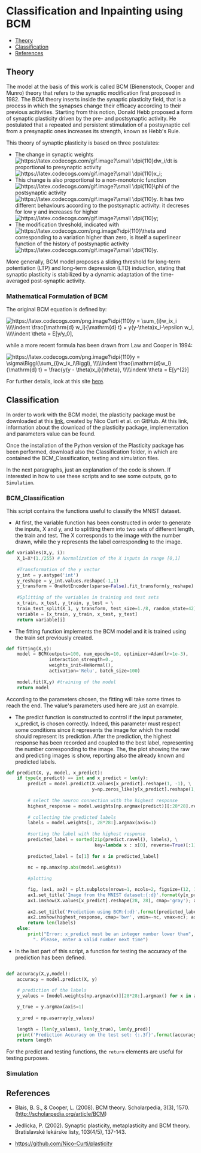 # Classification and Inpainting using BCM

* [Theory](#theory)
* [Classification](#classification)
* [References](#references)


## Theory

The model at the basis of this work is called BCM (Bienenstock, Cooper and Munro) theory that refers to the synaptic modification first proposed in 1982.
The BCM theory inserts inside the synaptic plasticity field, that is a process in which the synapses change their efficacy according to their previous acitivities.
Starting from this notion, Donald Hebb proposed a form of synaptic plasticity driven by the pre- and postsynaptic activity.
He postulated that a repeated and persistent stimulation of a postsynaptic cell from a presynaptic ones increases its strength, known as Hebb's Rule.

This theory of synaptic plasticity is based on three postulates:

* The change in synaptic weights  <img src="https://latex.codecogs.com/gif.image?\small&space;\dpi{110}dw_i/dt" title="https://latex.codecogs.com/gif.image?\small \dpi{110}dw_i/dt" />  is proportional to presynaptic activity <img src="https://latex.codecogs.com/gif.image?\small&space;\dpi{110}x_i" title="https://latex.codecogs.com/gif.image?\small \dpi{110}x_i" />;
* This change is also proportional to a non-monotonic function <img src="https://latex.codecogs.com/gif.image?\small&space;\dpi{110}\phi" title="https://latex.codecogs.com/gif.image?\small \dpi{110}\phi" /> of the postsynaptic activity <img src="https://latex.codecogs.com/gif.image?\small&space;\dpi{110}y" title="https://latex.codecogs.com/gif.image?\small \dpi{110}y" />. It has two different behaviours according to the postsynaptic activity: it decreses for low y and increases for higher <img src="https://latex.codecogs.com/gif.image?\small&space;\dpi{110}y" title="https://latex.codecogs.com/gif.image?\small \dpi{110}y" />;
* The modification threshold, indicated with <img src="https://latex.codecogs.com/png.image?\dpi{110}\theta" title="https://latex.codecogs.com/png.image?\dpi{110}\theta" /> and corresponding to a variation higher than zero, is itself a superlinear function of the history of postsynaptic activity <img src="https://latex.codecogs.com/gif.image?\small&space;\dpi{110}y" title="https://latex.codecogs.com/gif.image?\small \dpi{110}y" />.

More generally, BCM model proposes a sliding threshold for long-term potentiation (LTP) and long-term depression (LTD) induction, stating that synaptic plasticity is stabilized by a dynamic adaptation of the time-averaged post-synaptic activity.

### Mathematical Formulation of BCM

The original BCM equation is defined by:

<img src="https://latex.codecogs.com/png.image?\dpi{110}y&space;=&space;\sum_{i}w_ix_i&space;\\\\\indent&space;\frac{\mathrm{d}&space;w_i}{\mathrm{d}&space;t}&space;=&space;y(y-\theta)x_i-\epsilon&space;w_i,&space;\\\\\indent&space;\theta&space;=&space;E[y/y_0]&space;" title="https://latex.codecogs.com/png.image?\dpi{110}y = \sum_{i}w_ix_i \\\\\indent \frac{\mathrm{d} w_i}{\mathrm{d} t} = y(y-\theta)x_i-\epsilon w_i, \\\\\indent \theta = E[y/y_0], " />

while a more recent formula has been drawn from Law and Cooper in 1994:

<img src="https://latex.codecogs.com/png.image?\dpi{110}y&space;=&space;\sigma\Biggl(\sum_{i}w_ix_i\Biggl),&space;\\\\\indent&space;\frac{\mathrm{d}w_i}{\mathrm{d}&space;t}&space;=&space;\frac{y(y&space;-&space;\theta)x_i}{\theta},&space;\\\\\indent&space;\theta&space;=&space;E[y^{2}]&space;" title="https://latex.codecogs.com/png.image?\dpi{110}y = \sigma\Biggl(\sum_{i}w_ix_i\Biggl), \\\\\indent \frac{\mathrm{d}w_i}{\mathrm{d} t} = \frac{y(y - \theta)x_i}{\theta}, \\\\\indent \theta = E[y^{2}] " />

For further details, look at this site [here](http://scholarpedia.org/article/BCM).

## Classification

In order to work with the BCM model, the plasticity package must be downloaded at this [link](https://github.com/Nico-Curti/plasticity), created by Nico Curti et al. on GitHub. At this link, information about the download of the plasticity package, implementation and parameters value can be found.

Once the installation of the Python version of the Plasticity package has been performed, download also the Classification folder, in which are contained the BCM_Classification, testing and simulation files.

In the next paragraphs, just an explanation of the code is shown. If interested in how to use these scripts and to see some outputs, go to `Simulation`. 

### BCM_Classification

This script contains the functions useful to classify the MNIST dataset.
* At first, the variable function has been constructed in order to generate the inputs, X and y, and to splitting them into two sets of different length, the train and test. The X corresponds to the image with the number drawn, while the y represents the label corresponding to the image.

```python
def variables(X,y, i):
    X_1=X*(1./255) # Normalization of the X inputs in range [0,1]
    
    #Transformation of the y vector
    y_int = y.astype('int')
    y_reshape = y_int.values.reshape(-1,1)
    y_transform = OneHotEncoder(sparse=False).fit_transform(y_reshape)
    
    #Splitting of the variables in training and test sets
    x_train, x_test, y_train, y_test = \
    train_test_split(X_1, y_transform, test_size=1./8, random_state=42)
    variable = [x_train, y_train, x_test, y_test]
    return variable[i]
```

* The fitting function implements the BCM model and it is trained using the train set previously created.

```python
def fitting(X,y):
    model = BCM(outputs=100, num_epochs=10, optimizer=Adam(lr=1e-3), 
                interaction_strength=0.,
                weights_init=HeNormal(),
                activation='Relu', batch_size=100)
    
    model.fit(X,y) #training of the model
    return model
```

According to the parameters chosen, the fitting will take some times to reach the end. The value's parameters used here are just an example.

* The predict function is constructed to control if the input parameter, x_predict, is chosen correctly. Indeed, this parameter must respect some conditions since it represents the image for which the model should represent its prediction. After the prediction, the highest response has been recorded and coupled to the best label, representing the number corresponding to the image. The, the plot showing the raw and predicting images is show, reporting also the already known and predicted labels.

```python
def predict(X, y, model, x_predict):
    if type(x_predict) == int and x_predict < len(y):
        predict = model.predict(X.values[x_predict].reshape(1, -1), \
                                y=np.zeros_like(y[x_predict].reshape(1, -1)))
    
        # select the neuron connection with the highest response
        highest_response = model.weights[np.argmax(predict)][:28*28].reshape(28, 28)
        
        # collecting the predicted labels
        labels = model.weights[:, 28*28:].argmax(axis=1)
        
        #sorting the label with the highest response
        predicted_label = sorted(zip(predict.ravel(), labels), \
                                 key=lambda x : x[0], reverse=True)[:1]
            
        predicted_label = [x[1] for x in predicted_label]
        
        nc = np.amax(np.abs(model.weights))
        
        #plotting

        fig, (ax1, ax2) = plt.subplots(nrows=1, ncols=2, figsize=(12, 12))
        ax1.set_title('Image from the MNIST dataset:{:d}'.format(y[x_predict].argmax()))
        ax1.imshow(X.values[x_predict].reshape(28, 28), cmap='gray'); ax1.axis('off')
    
        ax2.set_title('Prediction using BCM:{:d}'.format(predicted_label[0]))
        ax2.imshow(highest_response, cmap='bwr', vmin=-nc, vmax=nc); ax2.axis('off')
        return len(labels)
    else:
        print("Error: x_predict must be an integer number lower than", len(y)-1,\
          ". Please, enter a valid number next time")
```

* In the last part of this script, a function for testing the accuracy of the prediction has been defined.

```python

def accuracy(X,y,model):
    accuracy = model.predict(X, y)
    
    # prediction of the labels
    y_values = [model.weights[np.argmax(x)][28*28:].argmax() for x in accuracy]

    y_true = y.argmax(axis=1)
    
    y_pred = np.asarray(y_values)
    
    length = [len(y_values), len(y_true), len(y_pred)]
    print('Prediction Accuracy on the test set: {:.3f}'.format(accuracy_score(y_true, y_pred)))
    return length
```


For the predict and testing functions, the `return` elements are useful for testing purposes.

### Simulation

























## References

* Blais, B. S., & Cooper, L. (2008). BCM theory. Scholarpedia, 3(3), 1570. (http://scholarpedia.org/article/BCM)

* Jedlicka, P. (2002). Synaptic plasticity, metaplasticity and BCM theory. Bratislavské lekárske listy, 103(4/5), 137-143.

* https://github.com/Nico-Curti/plasticity